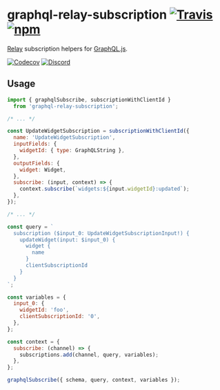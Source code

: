 # graphql-relay-subscription [![Travis][build-badge]][build] [![npm][npm-badge]][npm]

[Relay](http://facebook.github.io/relay/) subscription helpers for [GraphQL.js](https://github.com/graphql/graphql-js).

[![Codecov][codecov-badge]][codecov]
[![Discord][discord-badge]][discord]

## Usage

```js
import { graphqlSubscribe, subscriptionWithClientId }
  from 'graphql-relay-subscription';

/* ... */

const UpdateWidgetSubscription = subscriptionWithClientId({
  name: 'UpdateWidgetSubscription',
  inputFields: {
    widgetId: { type: GraphQLString },
  },
  outputFields: {
    widget: Widget,
  },
  subscribe: (input, context) => {
    context.subscribe(`widgets:${input.widgetId}:updated`);
  },
});

/* ... */

const query = `
  subscription ($input_0: UpdateWidgetSubscriptionInput!) {
    updateWidget(input: $input_0) {
      widget {
        name
      }
      clientSubscriptionId
    }
  }
`;

const variables = {
  input_0: {
    widgetId: 'foo',
    clientSubscriptionId: '0',
  },
};

const context = {
  subscribe: (channel) => {
    subscriptions.add(channel, query, variables);
  },
};

graphqlSubscribe({ schema, query, context, variables });
```


[build-badge]: https://img.shields.io/travis/taion/graphql-relay-subscription/master.svg
[build]: https://travis-ci.org/taion/graphql-relay-subscription

[npm-badge]: https://img.shields.io/npm/v/graphql-relay-subscription.svg
[npm]: https://www.npmjs.org/package/graphql-relay-subscription

[codecov-badge]: https://img.shields.io/codecov/c/github/taion/graphql-relay-subscription/master.svg
[codecov]: https://codecov.io/gh/taion/graphql-relay-subscription

[discord-badge]: https://img.shields.io/badge/Discord-join%20chat%20%E2%86%92-738bd7.svg
[discord]: https://discord.gg/0ZcbPKXt5bX40xsQ
